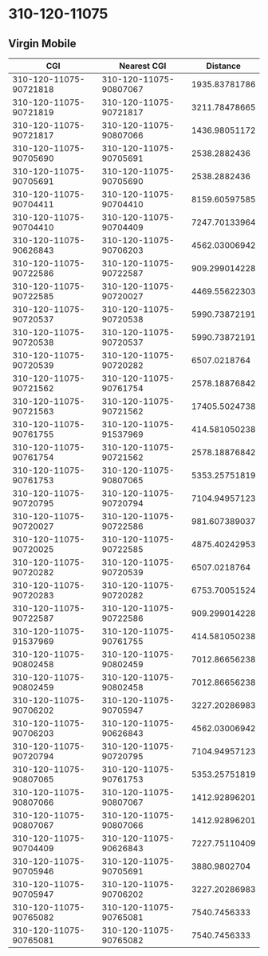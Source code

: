 # 310-120-11075
## Virgin Mobile


| CGI | Nearest CGI | Distance |
|-----|-------------|----------|
| 310-120-11075-90721818 | 310-120-11075-90807067 | 1935.83781786 |
| 310-120-11075-90721819 | 310-120-11075-90721817 | 3211.78478665 |
| 310-120-11075-90721817 | 310-120-11075-90807066 | 1436.98051172 |
| 310-120-11075-90705690 | 310-120-11075-90705691 | 2538.2882436 |
| 310-120-11075-90705691 | 310-120-11075-90705690 | 2538.2882436 |
| 310-120-11075-90704411 | 310-120-11075-90704410 | 8159.60597585 |
| 310-120-11075-90704410 | 310-120-11075-90704409 | 7247.70133964 |
| 310-120-11075-90626843 | 310-120-11075-90706203 | 4562.03006942 |
| 310-120-11075-90722586 | 310-120-11075-90722587 | 909.299014228 |
| 310-120-11075-90722585 | 310-120-11075-90720027 | 4469.55622303 |
| 310-120-11075-90720537 | 310-120-11075-90720538 | 5990.73872191 |
| 310-120-11075-90720538 | 310-120-11075-90720537 | 5990.73872191 |
| 310-120-11075-90720539 | 310-120-11075-90720282 | 6507.0218764 |
| 310-120-11075-90721562 | 310-120-11075-90761754 | 2578.18876842 |
| 310-120-11075-90721563 | 310-120-11075-90721562 | 17405.5024738 |
| 310-120-11075-90761755 | 310-120-11075-91537969 | 414.581050238 |
| 310-120-11075-90761754 | 310-120-11075-90721562 | 2578.18876842 |
| 310-120-11075-90761753 | 310-120-11075-90807065 | 5353.25751819 |
| 310-120-11075-90720795 | 310-120-11075-90720794 | 7104.94957123 |
| 310-120-11075-90720027 | 310-120-11075-90722586 | 981.607389037 |
| 310-120-11075-90720025 | 310-120-11075-90722585 | 4875.40242953 |
| 310-120-11075-90720282 | 310-120-11075-90720539 | 6507.0218764 |
| 310-120-11075-90720283 | 310-120-11075-90720282 | 6753.70051524 |
| 310-120-11075-90722587 | 310-120-11075-90722586 | 909.299014228 |
| 310-120-11075-91537969 | 310-120-11075-90761755 | 414.581050238 |
| 310-120-11075-90802458 | 310-120-11075-90802459 | 7012.86656238 |
| 310-120-11075-90802459 | 310-120-11075-90802458 | 7012.86656238 |
| 310-120-11075-90706202 | 310-120-11075-90705947 | 3227.20286983 |
| 310-120-11075-90706203 | 310-120-11075-90626843 | 4562.03006942 |
| 310-120-11075-90720794 | 310-120-11075-90720795 | 7104.94957123 |
| 310-120-11075-90807065 | 310-120-11075-90761753 | 5353.25751819 |
| 310-120-11075-90807066 | 310-120-11075-90807067 | 1412.92896201 |
| 310-120-11075-90807067 | 310-120-11075-90807066 | 1412.92896201 |
| 310-120-11075-90704409 | 310-120-11075-90626843 | 7227.75110409 |
| 310-120-11075-90705946 | 310-120-11075-90705691 | 3880.9802704 |
| 310-120-11075-90705947 | 310-120-11075-90706202 | 3227.20286983 |
| 310-120-11075-90765082 | 310-120-11075-90765081 | 7540.7456333 |
| 310-120-11075-90765081 | 310-120-11075-90765082 | 7540.7456333 |
